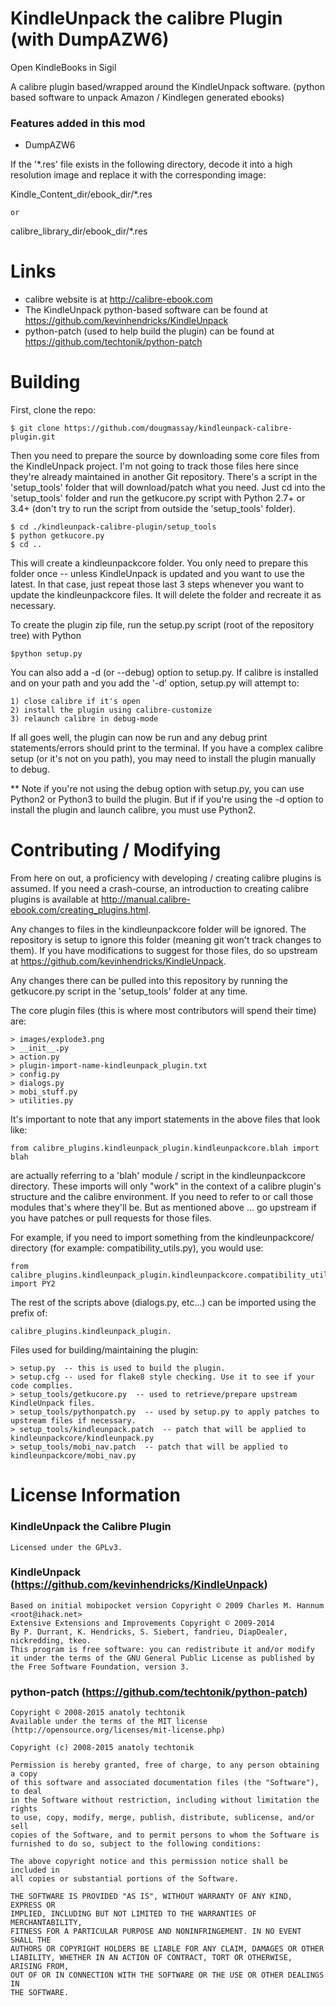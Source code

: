 KindleUnpack the calibre Plugin (with DumpAZW6)
============

Open KindleBooks in Sigil

A calibre plugin based/wrapped around the KindleUnpack software.
(python based software to unpack Amazon / Kindlegen generated ebooks)

### Features added in this mod

* DumpAZW6

If the '*.res' file exists in the following directory, decode it into a high resolution image and replace it with the corresponding image:

  Kindle_Content_dir/ebook_dir/*.res

    or

  calibre_library_dir/ebook_dir/*.res


Links
=====

* calibre website is at http://calibre-ebook.com
* The KindleUnpack python-based software can be found at https://github.com/kevinhendricks/KindleUnpack
* python-patch (used to help build the plugin) can be found at https://github.com/techtonik/python-patch

Building
========

First, clone the repo:

    $ git clone https://github.com/dougmassay/kindleunpack-calibre-plugin.git

Then you need to prepare the source by downloading some core files from the KindleUnpack project. I'm not going to track those files here since they're already maintained in another Git repository. There's a script in the 'setup_tools' folder that will download/patch what you need. Just cd into the 'setup_tools' folder and run the getkucore.py script with Python 2.7+ or 3.4+ (don't try to run the script from outside the 'setup_tools' folder).

    $ cd ./kindleunpack-calibre-plugin/setup_tools
    $ python getkucore.py
    $ cd ..

This will create a kindleunpackcore folder. You only need to prepare this folder once -- unless KindleUnpack is updated and you want to use the latest. In that case, just repeat those last 3 steps whenever you want to update the kindleunpackcore files. It will delete the folder and recreate it as necessary.

To create the plugin zip file, run the setup.py script (root of the repository tree) with Python

    $python setup.py

You can also add a -d (or --debug) option to setup.py. If calibre is installed and on your
path and you add the '-d' option, setup.py will attempt to:

    1) close calibre if it's open
    2) install the plugin using calibre-customize
    3) relaunch calibre in debug-mode

If all goes well, the plugin can now be run and any debug print statements/errors should print
to the terminal. If you have a complex calibre setup (or it's not on you path), you may need to
install the plugin manually to debug.

** Note if you're not using the debug option with setup.py, you can use Python2 or Python3 to build the plugin. But if if you're using the -d option to install the plugin and launch calibre, you must use Python2.


Contributing / Modifying
============
From here on out, a proficiency with developing / creating calibre plugins is assumed.
If you need a crash-course, an introduction to creating calibre plugins is available at
http://manual.calibre-ebook.com/creating_plugins.html.

Any changes to files in the kindleunpackcore folder will be ignored. The repository is setup to ignore this folder (meaning git won't track changes to them). If you have modifications to suggest for those files, do so upstream at https://github.com/kevinhendricks/KindleUnpack.

Any changes there can be pulled into this repository by running the getkucore.py script in the 'setup_tools' folder at any time.

The core plugin files (this is where most contributors will spend their time) are:

    > images/explode3.png
    > __init__.py
    > action.py
    > plugin-import-name-kindleunpack_plugin.txt
    > config.py
    > dialogs.py
    > mobi_stuff.py
    > utilities.py

It's important to note that any import statements in the above files that look like:

    from calibre_plugins.kindleunpack_plugin.kindleunpackcore.blah import blah

are actually referring to a 'blah' module / script in the kindleunpackcore directory.
These imports will only "work" in the context of a calibre plugin's structure and the calibre
environment. If you need to refer to or call those modules that's where they'll be.
But as mentioned above ... go upstream if you have patches or pull requests for those files.

For example, if you need to import something from the kindleunpackcore/ directory (for example:
compatibility_utils.py), you would use:

    from calibre_plugins.kindleunpack_plugin.kindleunpackcore.compatibility_utils import PY2

The rest of the scripts above (dialogs.py, etc...) can be imported using the prefix of:

    calibre_plugins.kindleunpack_plugin.



Files used for building/maintaining the plugin:

    > setup.py  -- this is used to build the plugin.
    > setup.cfg -- used for flake8 style checking. Use it to see if your code complies.
    > setup_tools/getkucore.py  -- used to retrieve/prepare upstream KindleUnpack files.
    > setup_tools/pythonpatch.py  -- used by setup.py to apply patches to upstream files if necessary.
    > setup_tools/kindleunpack.patch  -- patch that will be applied to kindleunpackcore/kindleunpack.py
    > setup_tools/mobi_nav.patch  -- patch that will be applied to kindleunpackcore/mobi_nav.py


License Information
=======

### KindleUnpack the Calibre Plugin

    Licensed under the GPLv3.

### KindleUnpack (https://github.com/kevinhendricks/KindleUnpack)

    Based on initial mobipocket version Copyright © 2009 Charles M. Hannum <root@ihack.net>
    Extensive Extensions and Improvements Copyright © 2009-2014
    By P. Durrant, K. Hendricks, S. Siebert, fandrieu, DiapDealer, nickredding, tkeo.
    This program is free software: you can redistribute it and/or modify
    it under the terms of the GNU General Public License as published by
    the Free Software Foundation, version 3.

### python-patch (https://github.com/techtonik/python-patch)

    Copyright © 2008-2015 anatoly techtonik
    Available under the terms of the MIT license (http://opensource.org/licenses/mit-license.php)

    Copyright (c) 2008-2015 anatoly techtonik

    Permission is hereby granted, free of charge, to any person obtaining a copy
    of this software and associated documentation files (the "Software"), to deal
    in the Software without restriction, including without limitation the rights
    to use, copy, modify, merge, publish, distribute, sublicense, and/or sell
    copies of the Software, and to permit persons to whom the Software is
    furnished to do so, subject to the following conditions:

    The above copyright notice and this permission notice shall be included in
    all copies or substantial portions of the Software.

    THE SOFTWARE IS PROVIDED "AS IS", WITHOUT WARRANTY OF ANY KIND, EXPRESS OR
    IMPLIED, INCLUDING BUT NOT LIMITED TO THE WARRANTIES OF MERCHANTABILITY,
    FITNESS FOR A PARTICULAR PURPOSE AND NONINFRINGEMENT. IN NO EVENT SHALL THE
    AUTHORS OR COPYRIGHT HOLDERS BE LIABLE FOR ANY CLAIM, DAMAGES OR OTHER
    LIABILITY, WHETHER IN AN ACTION OF CONTRACT, TORT OR OTHERWISE, ARISING FROM,
    OUT OF OR IN CONNECTION WITH THE SOFTWARE OR THE USE OR OTHER DEALINGS IN
    THE SOFTWARE.
